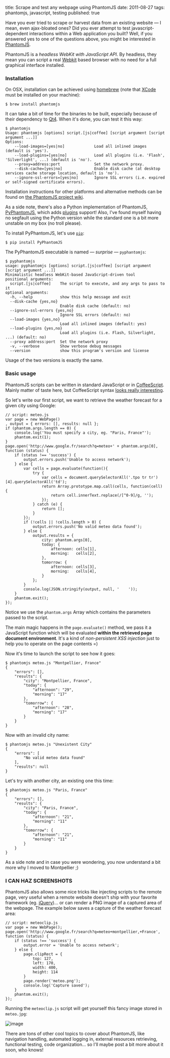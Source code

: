 title: Scrape and test any webpage using PhantomJS
date: 2011-08-27
tags: phantomjs, javascript, testing
published: true

Have you ever tried to scrape or harvest data from an existing website —
I mean, even ajax-bloated ones? Did you ever attempt to test
javascript-dependent interactions within a Web application you built?
Well, if you answered yes to one of the questions above, you might be
interested in [PhantomJS](http://phantomjs.org/).

PhantomJS is a *headless WebKit with JavaScript API*. By headless, they
mean you can script a real [Webkit](http://webkit.org/) based browser
with no need for a full graphical interface installed.

### Installation

On OSX, installation can be achieved using
[homebrew](https://github.com/mxcl/homebrew) (note that
[XCode](static/itunes.apple.com/fr/app/xcode/id448457090?mt=12) must be
installed on your machine):

    $ brew install phantomjs

It can take a bit of time for the binaries to be built, especially
because of their dependency to [Qt4](static/qt.nokia.com/products). When
it's done, you can test it this way:

    $ phantomjs
    Usage: phantomjs [options] script.[js|coffee] [script argument [script argument ...]]
    Options:
        --load-images=[yes|no]             Load all inlined images (default is 'yes').
        --load-plugins=[yes|no]            Load all plugins (i.e. 'Flash', 'Silverlight', ...) (default is 'no').
        --proxy=address:port               Set the network proxy.
        --disk-cache=[yes|no]              Enable disk cache (at desktop services cache storage location, default is 'no').
        --ignore-ssl-errors=[yes|no]       Ignore SSL errors (i.e. expired or self-signed certificate errors).

Installation instructions for other platforms and alternative methods
can be found on [the PhantomJS project
wiki](http://code.google.com/p/phantomjs/wiki/Installation).

As a side note, there's also a Python implementation of PhantomJS,
[PyPhantomJS](http://dev.umaclan.com/projects/pyphantomjs), which adds
[plugins](http://dev.umaclan.com/projects/pyphantomjs/wiki/Plugins)
support! Also, I've found myself having no segfault using the Python
version while the standard one is a bit more unstable on my box (no
troll please).

To install PyPhantomJS, let's use
[`pip`](http://www.pip-installer.org/):

    $ pip install PyPhantomJS

The PyPhantomJS executable is named — *surprise* — `pyphantomjs`:

    $ pyphantomjs
    usage: pyphantomjs [options] script.[js|coffee] [script argument [script argument ...]]
    Minimalistic headless WebKit-based JavaScript-driven tool
    positional arguments:
      script.[js|coffee]    The script to execute, and any args to pass to it
    optional arguments:
      -h, --help            show this help message and exit
      --disk-cache {yes,no}
                            Enable disk cache (default: no)
      --ignore-ssl-errors {yes,no}
                            Ignore SSL errors (default: no)
      --load-images {yes,no}
                            Load all inlined images (default: yes)
      --load-plugins {yes,no}
                            Load all plugins (i.e. Flash, Silverlight, ...) (default: no)
      --proxy address:port  Set the network proxy
      -v, --verbose         Show verbose debug messages
      --version             show this program's version and license

Usage of the two versions is exactly the same.

### Basic usage

PhantomJS scripts can be written in standard JavaScript or in
[CoffeeScript](http://jashkenas.github.com/coffee-script/). Mainly
matter of taste here, but CoffeeScript syntax [looks really
interesting](http://robots.thoughtbot.com/post/9251081564/coffeescript-spartan-javascript).

So let's write our first script, we want to retrieve the weather
forecast for a given city using Google:

    // script: meteo.js
    var page = new WebPage()
    , output = { errors: [], results: null };
    if (phantom.args.length == 0) {
        console.log('You must specify a city, eg. "Paris, France"');
        phantom.exit(1);
    }
    page.open('http://www.google.fr/search?q=meteo+' + phantom.args[0], function (status) {
        if (status !== 'success') {
            output.errors.push('Unable to access network');
        } else {
            var cells = page.evaluate(function(){
                try {
                    var cells = document.querySelectorAll('.tpo tr tr')[4].querySelectorAll('td');
                    return Array.prototype.map.call(cells, function(cell) {
                        return cell.innerText.replace(/[^0-9]/g, '');
                    });
                } catch (e) {
                    return [];
                }
            });
            if (!cells || !cells.length > 0) {
                output.errors.push('No valid meteo data found');
            } else {
                output.results = {
                    city: phantom.args[0],
                    today: {
                        afternoon: cells[1],
                        morning:   cells[2],
                    },
                    tomorrow: {
                        afternoon: cells[3],
                        morning:   cells[4],
                    }
                };
            }
            console.log(JSON.stringify(output, null, '    '));
        }
        phantom.exit();
    });

Notice we use the `phantom.args` Array which contains the parameters
passed to the script.

The main magic happens in the `page.evaluate()` method, we pass it a
JavaScript function which will be evaluated **within the retrieved page
document environment**. It's a kind of *non-persistent XSS injection*
just to help you to operate on the page contents =)

Now it's time to launch the script to see how it goes:

    $ phantomjs meteo.js "Montpellier, France"
    {
        "errors": [],
        "results": {
            "city": "Montpellier, France",
            "today": {
                "afternoon": "29",
                "morning": "17"
            },
            "tomorrow": {
                "afternoon": "28",
                "morning": "17"
            }
        }
    }

Now with an invalid city name:

    $ phantomjs meteo.js "Unexistent City"
    {
        "errors": [
            "No valid meteo data found"
        ],
        "results": null
    }

Let's try with another city, an existing one this time:

    $ phantomjs meteo.js "Paris, France"
    {
        "errors": [],
        "results": {
            "city": "Paris, France",
            "today": {
                "afternoon": "21",
                "morning": "11"
            },
            "tomorrow": {
                "afternoon": "21",
                "morning": "11"
            }
        }
    }

As a side note and in case you were wondering, you now understand a bit
more why I moved to Montpellier ;)

### I CAN HAZ SCREENSHOTS

PhantomJS also allows some nice tricks like injecting scripts to the
remote page, very useful when a remote website doesn't ship with your
favorite framework (eg. [jQuery](http://jquery.com/))… or can render a
PNG image of a captured area of the webpage. The example below saves a
capture of the weather forecast area:

    // script: meteoclip.js
    var page = new WebPage();
    page.open('http://www.google.fr/search?q=meteo+montpellier,+France', function (status) {
        if (status !== 'success') {
            output.error = 'Unable to access network';
        } else {
            page.clipRect = {
                top: 127,
                left: 170,
                width: 400,
                height: 114
            }
            page.render('meteo.png');
            console.log('Capture saved');
        }
        phantom.exit();
    });

Running the `meteoclip.js` script will get yourself this fancy image
stored in `meteo.jpg`:

![image](http://cl.ly/0w2a050b3x2g170u053A/meteo.png)

There are tons of other cool topics to cover about PhantomJS, like
navigation handling, automated logging in, external resources
retrieving, functional testing, code organization… so I'll maybe post a
bit more about it soon, who knows!
